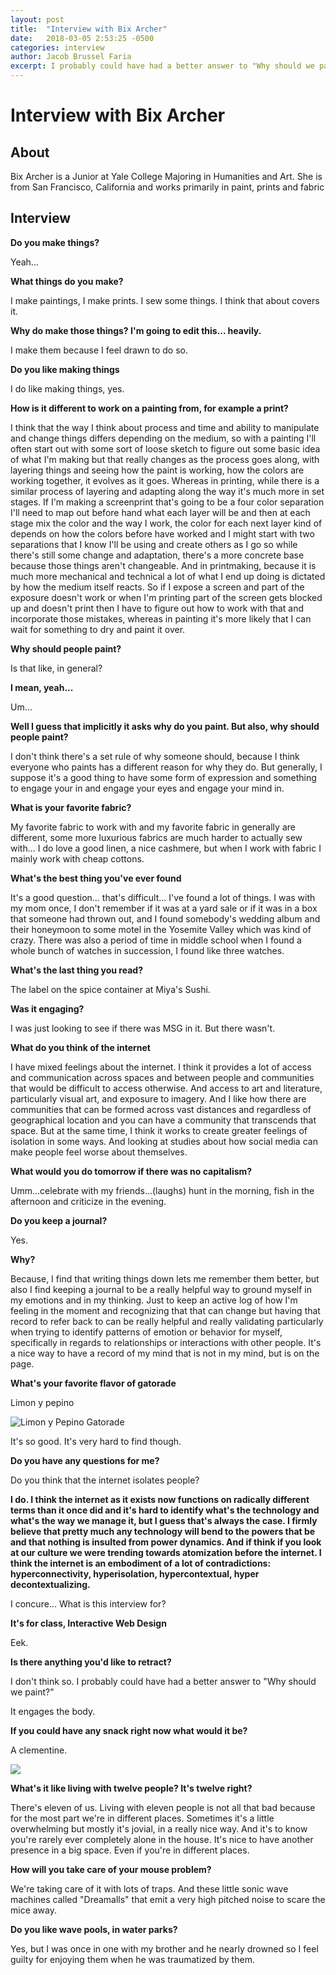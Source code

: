 ```yaml
---
layout: post
title:  "Interview with Bix Archer"
date:   2018-03-05 2:53:25 -0500
categories: interview
author: Jacob Brussel Faria
excerpt: I probably could have had a better answer to "Why should we paint?"<br><br>It engages the body.
---
```


# Interview with Bix Archer


## About
Bix Archer is a Junior at Yale College Majoring in Humanities and Art. She is from San Francisco, California and works primarily in paint, prints and fabric


## Interview

**Do you make things?**

Yeah...

**What things do you make?**

I make paintings, I make prints. I sew some things. I think that about covers it.

**Why do make those things? I'm going to edit this... heavily.**

I make them because I feel drawn to do so.

**Do you like making things**

I do like making things, yes.

**How is it different to work on a painting from, for example a print?**

I think that the way I think about process and time and ability to manipulate and change things differs depending on the medium, so with a painting I'll often start out with some sort of loose sketch to figure out some basic idea of what I'm making but that really changes as the process goes along, with layering things and seeing how the paint is working, how the colors are working together, it evolves as it goes. Whereas in printing, while there is a similar process of layering and adapting along the way it's much more in set stages. If I'm making a screenprint that's going to be a four color separation I'll need to map out before hand what each layer will be and then at each stage mix the color and the way I work, the color for each next layer kind of depends on how the colors before have worked and I might start with two separations that I know I'll be using and create others as I go so while there's still some change and adaptation, there's a more concrete base because those things aren't changeable. And in printmaking, because it is much more mechanical and technical a lot of what I end up doing is dictated by how the medium itself reacts. So if I expose a screen and part of the exposure doesn't work or when I'm printing part of the screen gets blocked up and doesn't print then I have to figure out how to work with that and incorporate those mistakes, whereas in painting it's more likely that I can wait for something to dry and paint it over.

**Why should people paint?**

Is that like, in general?

**I mean, yeah...**

Um...

**Well I guess that implicitly it asks why do you paint. But also, why should people paint?**

I don't think there's a set rule of why someone should, because I think everyone who paints has a different reason for why they do. But generally, I suppose it's a good thing to have some form of expression and something to engage your in and engage your eyes and engage your mind in.

**What is your favorite fabric?**

My favorite fabric to work with and my favorite fabric in generally are different, some more luxurious fabrics are much harder to actually sew with... I do love a good linen, a nice cashmere, but when I work with fabric I mainly work with cheap cottons.

**What's the best thing you've ever found**

It's a good question... that's difficult... I've found a lot of things. I was with my mom once, I don't remember if it was at a yard sale or if it was in a box that someone had thrown out, and I found somebody's wedding album and their honeymoon to some motel in the Yosemite Valley which was kind of crazy. There was also a period of time in middle school when I found a whole bunch of watches in succession, I found like three watches.

**What's the last thing you read?**

The label on the spice container at Miya's Sushi.

**Was it engaging?**

I was just looking to see if there was MSG in it. But there wasn't.

**What do you think of the internet**

I have mixed feelings about the internet. I think it provides a lot of access and communication across spaces and between people and communities that would be difficult to access otherwise. And access to art and literature, particularly visual art, and exposure to imagery. And I like how there are communities that can be formed across vast distances and regardless of geographical location and you can have a community that transcends that space. But at the same time, I think it works to create greater feelings of isolation in some ways. And looking at studies about how social media can make people feel worse about themselves.

**What would you do tomorrow if there was no capitalism?**

Umm...celebrate with my friends...(laughs) hunt in the morning, fish in the afternoon and criticize in the evening.

**Do you keep a journal?**

Yes.

**Why?**

Because, I find that writing things down lets me remember them better, but also I find keeping a journal to be a really helpful way to ground myself in my emotions and in my thinking. Just to keep an active log of how I'm feeling in the moment and recognizing that that can change but having that record to refer back to can be really helpful and really validating particularly when trying to identify patterns of emotion or behavior for myself, specifically in regards to relationships or interactions with other people. It's a nice way to have a record of my mind that is not in my mind, but is on the page.

**What's your favorite flavor of gatorade**

Limon y pepino


![Limon y Pepino Gatorade](https://target.scene7.com/is/image/Target/15242313)

It's so good. It's very hard to find though.

**Do you have any questions for me?**

Do you think that the internet isolates people?

**I do. I think the internet as it exists now functions on radically different terms than it once did and it's hard to identify what's the technology and what's the way we manage it, but I guess that's always the case. I firmly believe that pretty much any technology will bend to the powers that be and that nothing is insulted from power dynamics. And if think if you look at our culture we were trending towards atomization before the internet. I think the internet is an embodiment of a lot of contradictions: hyperconnectivity, hyperisolation, hypercontextual, hyper decontextualizing.**

I concure... What is this interview for?

**It's for class, Interactive Web Design**

Eek.

**Is there anything you'd like to retract?**

I don't think so. I probably could have had a better answer to "Why should we paint?"

It engages the body.

**If you could have any snack right now what would it be?**

A clementine.

![](https://www.publicdomainpictures.net/pictures/10000/velka/1-1209290711zlz9.jpg)

**What's it like living with twelve people? It's twelve right?**

There's eleven of us. Living with eleven people is not all that bad because for the most part we're in different places. Sometimes it's a little overwhelming but mostly it's jovial, in a really nice way. And it's to know you're rarely ever completely alone in the house. It's nice to have another presence in a big space. Even if you're in different places.

**How will you take care of your mouse problem?**

We're taking care of it with lots of traps. And these little sonic wave machines called "Dreamalls" that emit a very high pitched noise to scare the mice away.

**Do you like wave pools, in water parks?**

Yes, but I was once in one with my brother and he nearly drowned so I feel guilty for enjoying them when he was traumatized by them.
